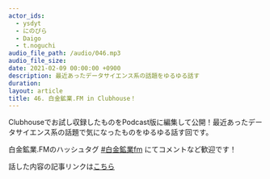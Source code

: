 ```yaml
---
actor_ids:
  - ysdyt
  - にのぴら
  - Daigo
  - t.noguchi
audio_file_path: /audio/046.mp3
audio_file_size: 
date: 2021-02-09 00:00:00 +0900
description: 最近あったデータサイエンス系の話題をゆるゆる話す
duration:
layout: article
title: 46. 白金鉱業.FM in Clubhouse！
---
```


Clubhouseでお試し収録したものをPodcast版に編集して公開！最近あったデータサイエンス系の話題で気になったものをゆるゆる話す回です。

白金鉱業.FMのハッシュタグ [#白金鉱業fm](https://twitter.com/search?q=%23%E7%99%BD%E9%87%91%E9%89%B1%E6%A5%ADfm&src=typed_query) にてコメントなど歓迎です！

話した内容の記事リンクは[こちら](https://github.com/shirokane-kougyou/clubhouse_talk/issues/4)

